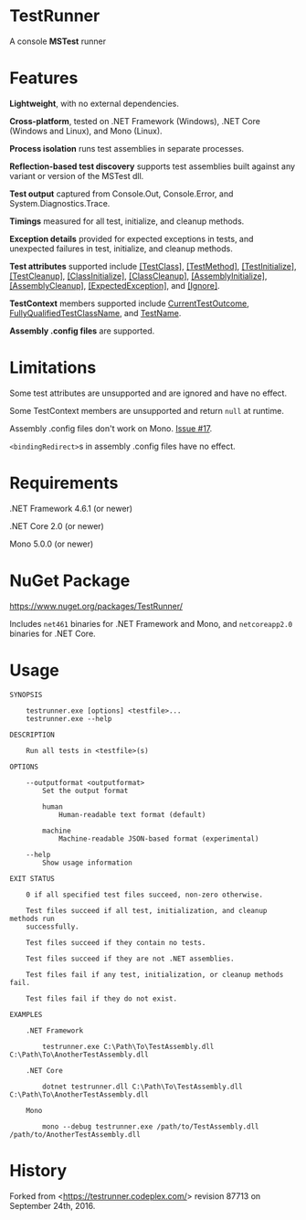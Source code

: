 TestRunner
==========

A console **MSTest** runner



Features
========

**Lightweight**, with no external dependencies.

**Cross-platform**, tested on .NET Framework (Windows), .NET Core (Windows and
Linux), and Mono (Linux).

**Process isolation** runs test assemblies in separate processes.

**Reflection-based test discovery** supports test assemblies built against any
variant or version of the MSTest dll.

**Test output** captured from Console.Out, Console.Error, and
System.Diagnostics.Trace.

**Timings** measured for all test, initialize, and cleanup methods.

**Exception details** provided for expected exceptions in tests, and unexpected
failures in test, initialize, and cleanup methods.

**Test attributes** supported include
[\[TestClass\]](https://docs.microsoft.com/en-gb/dotnet/api/microsoft.visualstudio.testtools.unittesting.testclassattribute),
[\[TestMethod\]](https://docs.microsoft.com/en-gb/dotnet/api/microsoft.visualstudio.testtools.unittesting.testmethodattribute),
[\[TestInitialize\]](https://docs.microsoft.com/en-gb/dotnet/api/microsoft.visualstudio.testtools.unittesting.testinitializeattribute),
[\[TestCleanup\]](https://docs.microsoft.com/en-gb/dotnet/api/microsoft.visualstudio.testtools.unittesting.testcleanupattribute),
[\[ClassInitialize\]](https://docs.microsoft.com/en-gb/dotnet/api/microsoft.visualstudio.testtools.unittesting.classinitializeattribute),
[\[ClassCleanup\]](https://docs.microsoft.com/en-gb/dotnet/api/microsoft.visualstudio.testtools.unittesting.classcleanupattribute),
[\[AssemblyInitialize\]](https://docs.microsoft.com/en-gb/dotnet/api/microsoft.visualstudio.testtools.unittesting.assemblyinitializeattribute),
[\[AssemblyCleanup\]](https://docs.microsoft.com/en-gb/dotnet/api/microsoft.visualstudio.testtools.unittesting.assemblycleanupattribute),
[\[ExpectedException\]](https://docs.microsoft.com/en-gb/dotnet/api/microsoft.visualstudio.testtools.unittesting.expectedexceptionattribute),
and
[\[Ignore\]](https://docs.microsoft.com/en-gb/dotnet/api/microsoft.visualstudio.testtools.unittesting.ignoreattribute).

**TestContext** members supported include
[CurrentTestOutcome](https://docs.microsoft.com/en-gb/dotnet/api/microsoft.visualstudio.testtools.unittesting.testcontext.currenttestoutcome),
[FullyQualifiedTestClassName](https://docs.microsoft.com/en-gb/dotnet/api/microsoft.visualstudio.testtools.unittesting.testcontext.fullyqualifiedtestclassname),
and
[TestName](https://docs.microsoft.com/en-gb/dotnet/api/microsoft.visualstudio.testtools.unittesting.testcontext.testname).

**Assembly .config files** are supported.



Limitations
===========

Some test attributes are unsupported and are ignored and have no effect.

Some TestContext members are unsupported and return `null` at runtime.

Assembly .config files don't work on Mono.
[Issue #17](https://github.com/macro187/testrunner/issues/17).

`<bindingRedirect>`s in assembly .config files have no effect.



Requirements
============

.NET Framework 4.6.1 (or newer)

.NET Core 2.0 (or newer)

Mono 5.0.0 (or newer)



NuGet Package
=============

<https://www.nuget.org/packages/TestRunner/>

Includes `net461` binaries for .NET Framework and Mono, and `netcoreapp2.0`
binaries for .NET Core.



Usage
=====

```
SYNOPSIS

    testrunner.exe [options] <testfile>...
    testrunner.exe --help

DESCRIPTION

    Run all tests in <testfile>(s)

OPTIONS

    --outputformat <outputformat>
        Set the output format

        human
            Human-readable text format (default)

        machine
            Machine-readable JSON-based format (experimental)

    --help
        Show usage information

EXIT STATUS

    0 if all specified test files succeed, non-zero otherwise.

    Test files succeed if all test, initialization, and cleanup methods run
    successfully.

    Test files succeed if they contain no tests.

    Test files succeed if they are not .NET assemblies.

    Test files fail if any test, initialization, or cleanup methods fail.

    Test files fail if they do not exist.

EXAMPLES

    .NET Framework

        testrunner.exe C:\Path\To\TestAssembly.dll C:\Path\To\AnotherTestAssembly.dll

    .NET Core

        dotnet testrunner.dll C:\Path\To\TestAssembly.dll C:\Path\To\AnotherTestAssembly.dll

    Mono

        mono --debug testrunner.exe /path/to/TestAssembly.dll /path/to/AnotherTestAssembly.dll
```



History
=======

Forked from \<<https://testrunner.codeplex.com/>\> revision 87713 on September
24th, 2016.

